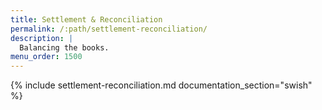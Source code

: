 ```yaml
---
title: Settlement & Reconciliation
permalink: /:path/settlement-reconciliation/
description: |
  Balancing the books.
menu_order: 1500
---
```


{% include settlement-reconciliation.md documentation_section="swish" %}
